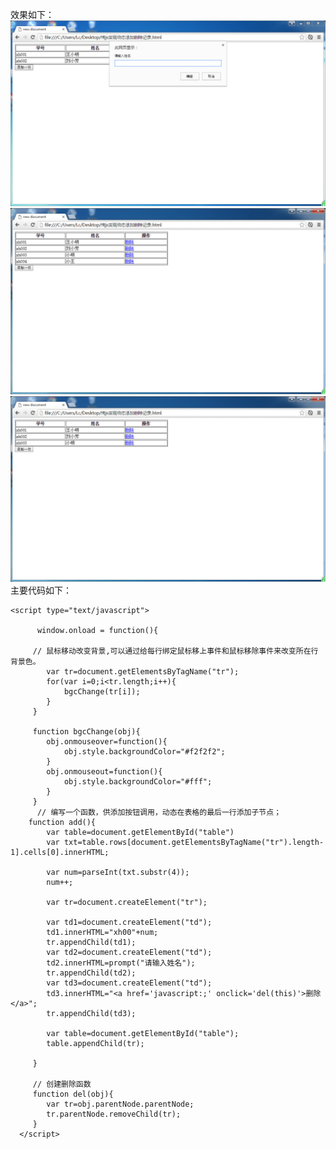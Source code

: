 效果如下：
![](https://github.com/lc-dmx/js/blob/master/%E7%BA%AFjs%E5%8A%A8%E6%80%81%E6%B7%BB%E5%8A%A0%E5%88%A0%E9%99%A4%E8%AE%B0%E5%BD%95/1.jpg)
![](https://github.com/lc-dmx/js/blob/master/%E7%BA%AFjs%E5%8A%A8%E6%80%81%E6%B7%BB%E5%8A%A0%E5%88%A0%E9%99%A4%E8%AE%B0%E5%BD%95/2.jpg)
![](https://github.com/lc-dmx/js/blob/master/%E7%BA%AFjs%E5%8A%A8%E6%80%81%E6%B7%BB%E5%8A%A0%E5%88%A0%E9%99%A4%E8%AE%B0%E5%BD%95/3.jpg)
主要代码如下：
```
<script type="text/javascript"> 
    
      window.onload = function(){
                  
     // 鼠标移动改变背景,可以通过给每行绑定鼠标移上事件和鼠标移除事件来改变所在行背景色。
        var tr=document.getElementsByTagName("tr"); 
        for(var i=0;i<tr.length;i++){
            bgcChange(tr[i]);
    	}
	 }
     
     function bgcChange(obj){
        obj.onmouseover=function(){
            obj.style.backgroundColor="#f2f2f2";
        }
        obj.onmouseout=function(){
            obj.style.backgroundColor="#fff";
        }
     }
      // 编写一个函数，供添加按钮调用，动态在表格的最后一行添加子节点；
    function add(){
        var table=document.getElementById("table")
        var txt=table.rows[document.getElementsByTagName("tr").length-1].cells[0].innerHTML;
         
        var num=parseInt(txt.substr(4));
        num++;
        
        var tr=document.createElement("tr");
        
        var td1=document.createElement("td");
        td1.innerHTML="xh00"+num;
        tr.appendChild(td1);
        var td2=document.createElement("td");         
        td2.innerHTML=prompt("请输入姓名");
        tr.appendChild(td2);
        var td3=document.createElement("td");
        td3.innerHTML="<a href='javascript:;' onclick='del(this)'>删除</a>";       
        tr.appendChild(td3);
        
        var table=document.getElementById("table");
        table.appendChild(tr);
        
     }
   	 
     // 创建删除函数
     function del(obj){
        var tr=obj.parentNode.parentNode;
        tr.parentNode.removeChild(tr);
     }
  </script>
```
